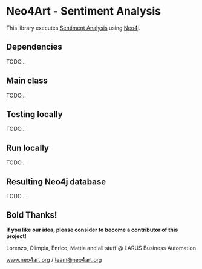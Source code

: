 # Neo4Art - Sentiment Analysis

This library executes [Sentiment Analysis](http://en.wikipedia.org/wiki/Sentiment_analysis) using [Neo4j](http://www.neo4j.com).

## Dependencies

TODO...

## Main class

TODO...

## Testing locally

TODO...

## Run locally

TODO...
 
## Resulting Neo4j database

TODO...

## Bold Thanks!

**If you like our idea, please consider to become a contributor of this project!**


Lorenzo, Olimpia, Enrico, Mattia and all stuff @ LARUS Business Automation

www.neo4art.org / team@neo4art.org


 
